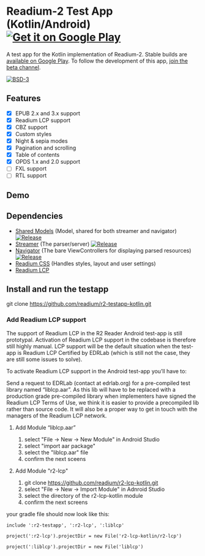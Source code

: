 # Readium-2 Test App (Kotlin/Android) <a href='https://play.google.com/store/apps/details?id=org.readium.r2reader'><img alt='Get it on Google Play' src='https://play.google.com/intl/en_us/badges/images/badge_new.png'/></a>

A test app for the Kotlin implementation of Readium-2. Stable builds are [available on Google Play](https://play.google.com/store/apps/details?id=org.readium.r2reader). To follow the development of this app, [join the beta channel](https://play.google.com/apps/testing/org.readium.r2reader).

[![BSD-3](https://img.shields.io/badge/License-BSD--3-brightgreen.svg)](https://opensource.org/licenses/BSD-3-Clause)

## Features

- [x] EPUB 2.x and 3.x support
- [x] Readium LCP support
- [x] CBZ support
- [x] Custom styles
- [x] Night & sepia modes
- [x] Pagination and scrolling
- [x] Table of contents
- [x] OPDS 1.x and 2.0 support
- [ ] FXL support
- [ ] RTL support

## Demo


## Dependencies

- [Shared Models](https://github.com/readium/r2-shared-kotlin) (Model, shared for both streamer and navigator) [![Release](https://jitpack.io/v/readium/r2-shared-kotlin.svg)](https://jitpack.io/#readium/r2-shared-kotlin)
- [Streamer](https://github.com/readium/r2-streamer-kotlin) (The parser/server) [![Release](https://jitpack.io/v/readium/r2-streamer-kotlin.svg)](https://jitpack.io/#readium/r2-streamer-kotlin) 
- [Navigator](https://github.com/readium/r2-navigator-kotlin) (The bare ViewControllers for displaying parsed resources) [![Release](https://jitpack.io/v/readium/r2-navigator-kotlin.svg)](https://jitpack.io/#readium/r2-navigator-kotlin)
- [Readium CSS](https://github.com/readium/readium-css) (Handles styles, layout and user settings)
- [Readium LCP](https://github.com/readium/r2-lcp-kotlin) 


## Install and run the testapp

git clone https://github.com/readium/r2-testapp-kotlin.git



### Add Readium LCP support

The support of Readium LCP in the R2 Reader Android test-app is still prototypal. Activation of Readium LCP support in the codebase is therefore still highly manual. LCP support will be the default situation when the test-app is Readium LCP Certified by EDRLab (which is still not the case, they are still some issues to solve).  

To activate Readium LCP support in the Android test-app you’ll have to:

Send a request to EDRLab (contact at edrlab.org) for a pre-compiled test library named “liblcp.aar”. As this lib will have to be replaced with a production grade pre-compiled library when implementers have signed the Readium LCP Terms of Use, we think it is easier to provide a precompiled lib rather than source code. It will also be a proper way to get in touch with the managers of the Readium LCP network.

1. Add Module “liblcp.aar”
   1. select "File -> New -> New Module" in Android Studio 
   2. select "import aar package"
   3. select the "liblcp.aar" file 
   4. confirm the next sceens

2. Add Module "r2-lcp"
   1. git clone https://github.com/readium/r2-lcp-kotlin.git
   2. select "File -> New -> Import Module" in Adnroid Studio
   3. select the directory of the r2-lcp-kotlin module
   4. confirm the next screens

your gradle file should now look like this:

`include ':r2-testapp', ':r2-lcp', ':liblcp'`

`project(':r2-lcp').projectDir = new File('r2-lcp-kotlin/r2-lcp')`

`project(':liblcp').projectDir = new File('liblcp')`


